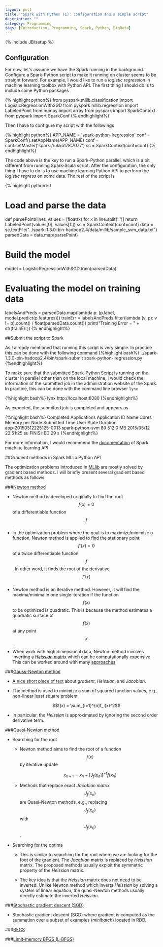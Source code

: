 ```yaml
---
layout: post
title: "Spark with Python (1): configuration and a simple script"
description: ""
category: Programming
tags: [Introduction, Programming, Spark, Python, BigData]
---
```

{% include JB/setup %}


<script type="text/javascript"
 src="http://cdn.mathjax.org/mathjax/latest/MathJax.js?config=TeX-AMS-MML_HTMLorMML">
</script>



## Configuration

For now, let's assume we have the Spark running in the background.
Configure a Spark-Python script to make it running on cluster seems to be straight forward.
For example, I would like to run a _logistic regression_ in machine learning toolbox with Python API.
The first thing I should do is to include some Python packages

{% highlight python%}
from pyspark.mllib.classification import LogisticRegressionWithSGD
from pyspark.mllib.regression import LabeledPoint
from numpy import array
from pyspark import SparkContext
from pyspark import SparkConf
{% endhighlight%} 

Then I have to configure my script with the followings

{% highlight python%}
APP_NAME = 'spark-python-lregression'
conf = SparkConf().setAppName(APP_NAME)
conf = conf.setMaster('spark://ukko178:7077')
sc = SparkContext(conf=conf)
{% endhighlight%}

The code above is the key to run a Spark-Python parallel, which is a bit different from running Spark-Scala script.
After the configuration, the only thing I have to do is to use machine learning Python API to perform the _logistic regress_ on some data.
The rest of the script is

{% highlight python%}
# Load and parse the data
def parsePoint(line):
    values = [float(x) for x in line.split(' ')]
    return LabeledPoint(values[0], values[1:])
sc = SparkContext(conf=conf)
data = sc.textFile("../spark-1.3.0-bin-hadoop2.4/data/mllib/sample_svm_data.txt")
parsedData = data.map(parsePoint)
# Build the model
model = LogisticRegressionWithSGD.train(parsedData)
# Evaluating the model on training data
labelsAndPreds = parsedData.map(lambda p: (p.label, model.predict(p.features)))
trainErr = labelsAndPreds.filter(lambda (v, p): v != p).count() / float(parsedData.count())
print("Training Error = " + str(trainErr))
{% endhighlight%}

##Submit the script to Spark

As I already mentioned that running this script is very simple.
In practice this can be done with the following command
{%highlight bash%}
../spark-1.3.0-bin-hadoop2.4/bin/spark-submit spark-python-lregression.py
{%endhighlight%} 

To make sure that the submitted Spark-Python Script is running on the cluster in parallel other than on the local machine, I would check the information of the submitted job in the administration website of the Spark.
In practice, this can be done with the command line browser `lynx`

{%highlight bash%}
lynx http://localhost:8080
{%endhighlight%}

As expected, the submitted job is completed and appears as

{%highlight bash%}
Completed Applications Application ID Name Cores Memory per Node Submitted Time User State Duration                                                                                                                                                 
app-20150512225125-0013 spark-python-svm 80 512.0 MB 2015/05/12 22:51:25 su FINISHED 29 s
{%endhighlight%}

For more information, I would recommend the [documentation](https://spark.apache.org/docs/latest/mllib-guide.html) of Spark machine learning API.


##Gradient methods in Spark MLlib Python API

The optimization problems introduced in [MLlib](https://spark.apache.org/docs/latest/mllib-optimization.html#update-schemes-for-distributed-sgd) are mostly solved by gradient based methods.
I will briefly present several gradient based methods as follows

###[Newton method](https://en.wikipedia.org/wiki/Newton%27s_method_in_optimization)

   - Newton method is developed originally to find the root $$f(x)=0$$ of a differentiable function $$f$$.
   - In the optimization problem where the goal is to maximize/minimize a function, Newton method is applied to find the stationary point $$f'(x)=0$$ of a twice differentiable function $$f$$. In other word, it finds the root of the derivative $$f'(x)$$.
   - Newton method is an iterative method. However, it will find the maxima/minima in one single iteration if the function $$f(x)$$ to be optimized is quadratic. This is because the method estimates a quadratic surface of $$f(x)$$ at any point $$x$$.
   - When work with high dimensional data, Newton method involves inverting a [_Heissian_ matrix](https://en.wikipedia.org/wiki/Hessian_matrix) which can be computationally expensive. This can be worked around with many [approaches](https://en.wikipedia.org/wiki/Newton%27s_method_in_optimization)

###[Gauss-Newton method](https://en.wikipedia.org/wiki/Gauss–Newton_algorithm)

   - [A nice short piece of text](http://www.value-at-risk.net/functions/) about _gradient_, _Heissian_, and _Jacobian_.
   - The method is used to minimize a sum of squared function values, e.g., non-linear least square problem

      $$f(x) = \sum_{i=1}^{n}f_i(x)^2$$

   - In particular, the _Heissian_ is approximated by ignoring the second order derivative term.

###[Quasi-Newton method](https://en.wikipedia.org/wiki/Quasi-Newton_method)

   - Searching for the root

      - Newton method aims to find the root of a function $$f(x)$$ by iterative update

         $$x_{n+1} = x_{n} - [J_f(x_n)]^{-1}f(x_n)$$

      - Methods that replace exact _Jacobian matrix_ $$J_f(x_n)$$ are Quasi-Newton methods, e.g., replacing $$J_f(x_n)$$ with $$J_f(x_0)$$.

   - Searching for the optima

      - This is similar to searching for the root where we are looking for the foot of the gradient. The _Jacobian_ matrix is replaced by _Heissian_ matrix. The proposed methods usually exploit the symmetric property of the _Heissian_ matrix.

      - The key idea is that the _Heissian_ matrix does not need to be inverted. Unlike Newton method which inverts _Heissian_ by solving a system of linear equation, the quasi-Newton methods usually directly estimate the inverted _Heissian_.

###[Stochastic gradient descent (SGD)]()
   - Stochastic gradient descent (SGD) where gradient is computed as the summation over a subset of examples (_minibatch_) located in RDD.

###[BFGS](https://en.wikipedia.org/wiki/Broyden–Fletcher–Goldfarb–Shanno_algorithm)

###[Limit-memory BFGS (L-BFGS)](https://en.wikipedia.org/wiki/Limited-memory_BFGS)






